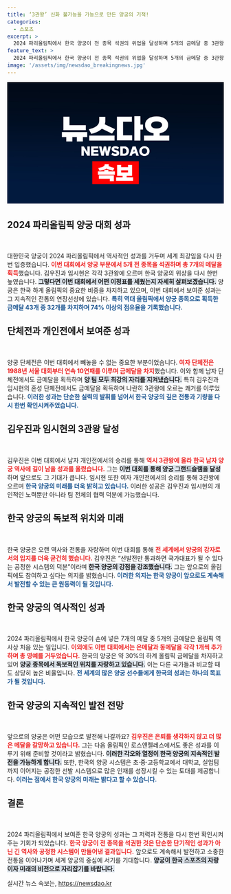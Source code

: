 ```yaml
---
title: ‘3관왕’ 신화 불가능을 가능으로 만든 양궁의 기적!
categories:
  - 스포츠
excerpt: >
  2024 파리올림픽에서 한국 양궁이 전 종목 석권의 위업을 달성하며 5개의 금메달 중 3관왕을 차지한 김우진과 임시현의 기쁨을 나눴습니다. 양궁의 역사는 다시 쓰여지고 있습니다! 클릭해 더 알아보세요!
feature_text: >
  2024 파리올림픽에서 한국 양궁이 전 종목 석권의 위업을 달성하며 5개의 금메달 중 3관왕을 차지한 김우진과 임시현의 기쁨을 나눴습니다. 양궁의 역사는 다시 쓰여지고 있습니다! 클릭해 더 알아보세요!
image: '/assets/img/newsdao_breakingnews.jpg'
---
```


<p><img src="/assets/img/newsdao_breakingnews.jpg" alt="pcversion 속보" /></p>

<h2 data-ke-size="size26">2024 파리올림픽 양궁 대회 성과</h2>

<p data-ke-size="size16">&nbsp;</p>

<p>대한민국 양궁이 2024 파리올림픽에서 역사적인 성과를 거두며 세계 최강임을 다시 한번 입증했습니다. <b><span style="color: #ee2323;">이번 대회에서 양궁 부문에서 5개 전 종목을 석권하며 총 7개의 메달을 획득</span></b>했습니다. 김우진과 임시현은 각각 3관왕에 오르며 한국 양궁의 위상을 다시 한번 높였습니다. <b><span style="background-color: #21538527;">그렇다면 이번 대회에서 어떤 이정표를 세웠는지 자세히 살펴보겠습니다.</span></b> 양궁은 한국 하계 올림픽의 중요한 비중을 차지하고 있으며, 이번 대회에서 보여준 성과는 그 지속적인 전통의 연장선상에 있습니다. <b><span style="color: #1a5490;">특히 역대 올림픽에서 양궁 종목으로 획득한 금메달 43개 중 32개를 차지하며 74% 이상의 점유율을 기록했습니다.</span></b></p>

<h2 data-ke-size="size26">단체전과 개인전에서 보여준 성과</h2>

<p data-ke-size="size16">&nbsp;</p>

<p>양궁 단체전은 이번 대회에서 빼놓을 수 없는 중요한 부분이었습니다. <b><span style="color: #ee2323;">여자 단체전은 1988년 서울 대회부터 연속 10연패를 이루며 금메달을 차지</span></b>했습니다. 이와 함께 남자 단체전에서도 금메달을 획득하며 <b><span style="background-color: #21538527;">양 팀 모두 최강의 자리를 지켜냈습니다.</span></b> 특히 김우진과 임시현의 혼성 단체전에서도 금메달을 획득하며 나란히 3관왕에 오르는 쾌거를 이루었습니다. <b><span style="color: #1a5490;">이러한 성과는 단순한 실력의 발휘를 넘어서 한국 양궁의 깊은 전통과 기량을 다시 한번 확인시켜주었습니다.</span></b></p>

<h2 data-ke-size="size26">김우진과 임시현의 3관왕 달성</h2>

<p data-ke-size="size16">&nbsp;</p>

<p>김우진은 이번 대회에서 남자 개인전에서의 승리를 통해 <b><span style="color: #ee2323;">역시 3관왕에 올라 한국 남자 양궁 역사에 길이 남을 성과를 올렸습니다.</span></b> 그는 <b><span style="background-color: #21538527;">이번 대회를 통해 양궁 그랜드슬램을 달성</span></b>하며 앞으로도 그 기대가 큽니다. 임시현 또한 여자 개인전에서의 승리를 통해 3관왕에 오르며 <b><span style="color: #1a5490;">한국 양궁의 미래를 더욱 밝히고 있습니다.</span></b> 이러한 성공은 김우진과 임시현의 개인적인 노력뿐만 아니라 팀 전체의 협력 덕분에 가능했습니다.</p>

<h2 data-ke-size="size26">한국 양궁의 독보적 위치와 미래</h2>

<p data-ke-size="size16">&nbsp;</p>

<p>한국 양궁은 오랜 역사와 전통을 자랑하며 이번 대회를 통해 <b><span style="color: #ee2323;">전 세계에서 양궁의 강자로서의 입지를 더욱 굳건히 했습니다.</span></b> 김우진은 “선발전만 통과하면 국가대표가 될 수 있다는 공정한 시스템의 덕분”이라며 <b><span style="background-color: #21538527;">한국 양궁의 강점을 강조했습니다.</span></b> 그는 앞으로의 올림픽에도 참여하고 싶다는 의지를 밝혔습니다. <b><span style="color: #1a5490;">이러한 의지는 한국 양궁이 앞으로도 계속해서 발전할 수 있는 큰 원동력이 될 것입니다.</span></b></p>

<h2 data-ke-size="size26">한국 양궁의 역사적인 성과</h2>

<p data-ke-size="size16">&nbsp;</p>

<p>2024 파리올림픽에서 한국 양궁이 손에 넣은 7개의 메달 중 5개의 금메달은 올림픽 역사상 처음 있는 일입니다. <b><span style="color: #ee2323;">이외에도 이번 대회에서는 은메달과 동메달을 각각 1개씩 추가하며 총 영예를 거두었습니다.</span></b> 한국의 양궁은 약 30%의 하계 올림픽 금메달을 차지하고 있어 <b><span style="background-color: #21538527;">양궁 종목에서 독보적인 위치를 자랑하고 있습니다.</span></b> 이는 다른 국가들과 비교할 때도 상당히 높은 비율입니다. <b><span style="color: #1a5490;">전 세계의 많은 양궁 선수들에게 한국의 성과는 하나의 목표가 될 것입니다.</span></b></p>

<h2 data-ke-size="size26">한국 양궁의 지속적인 발전 전망</h2>

<p data-ke-size="size16">&nbsp;</p>

<p>앞으로의 양궁은 어떤 모습으로 발전해 나갈까요? <b><span style="color: #ee2323;">김우진은 은퇴를 생각하지 않고 더 많은 메달을 갈망하고 있습니다.</span></b> 그는 다음 올림픽인 로스앤젤레스에서도 좋은 성과를 이루기 위해 준비할 것이라고 밝혔습니다. <b><span style="background-color: #21538527;">이러한 각오와 열정이 한국 양궁의 지속적인 발전을 가능하게 합니다.</span></b> 또한, 한국의 양궁 시스템은 초·중·고등학교에서 대학교, 실업팀까지 이어지는 공정한 선발 시스템으로 많은 인재를 성장시킬 수 있는 토대를 제공합니다. <b><span style="color: #1a5490;">이러는 점에서 한국 양궁의 미래는 밝다고 할 수 있습니다.</span></b></p>

<h2 data-ke-size="size26">결론</h2>

<p data-ke-size="size16">&nbsp;</p>

<p>2024 파리올림픽에서 보여준 한국 양궁의 성과는 그 저력과 전통을 다시 한번 확인시켜주는 기회가 되었습니다. <b><span style="color: #ee2323;">한국 양궁이 전 종목을 석권한 것은 단순한 단기적인 성과가 아닌 긴 역사와 공정한 시스템이 만들어낸 결과입니다.</span></b> 앞으로도 계속해서 발전하고 소중한 전통을 이어나가며 세계 양궁의 중심에 서기를 기대합니다. <b><span style="background-color: #21538527;">양궁이 한국 스포츠의 자랑이자 미래의 비전으로 자리잡기를 바랍니다.</span></b></p>
실시간 뉴스 속보는, <a href="https://newsdao.kr" rel="dofollow">https://newsdao.kr</a>


